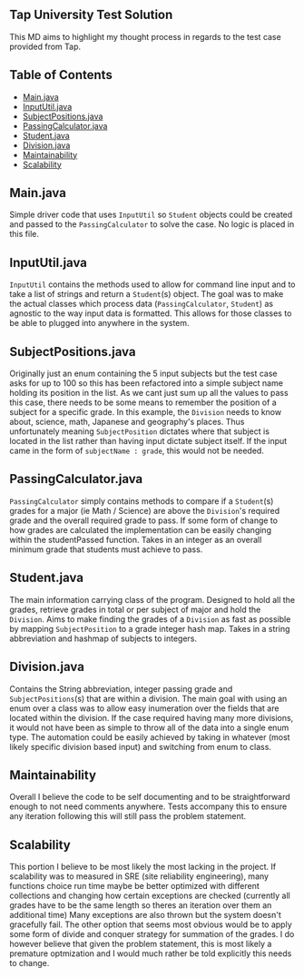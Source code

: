 ## Tap University Test Solution

This MD aims to highlight my thought process in regards to the test case provided from Tap. 

## Table of Contents

- [Main.java](#mainjava)
- [InputUtil.java](#inpututiljava)
- [SubjectPositions.java](#SubjectPositions)
- [PassingCalculator.java](#passingcalculatorjava)
- [Student.java](#studentjava)
- [Division.java](#divisionjava)
- [Maintainability](#Maintainability)
- [Scalability](#Scalability)

## Main.java

Simple driver code that uses `InputUtil` so `Student` objects could be created and passed to the `PassingCalculator` to solve the case.
No logic is placed in this file.

## InputUtil.java

`InputUtil` contains the methods used to allow for command line input and to take a list of strings and return a `Student`(s) object.
The goal was to make the actual classes which process data (`PassingCalculator`, `Student`) as agnostic to the way input data is formatted.
This allows for those classes to be able to plugged into anywhere in the system.

## SubjectPositions.java

Originally just an enum containing the 5 input subjects but the test case asks for up to 100 so this has been refactored into a simple subject name holding its position in the list.
As we cant just sum up all the values to pass this case, there needs to be some means to remember the position of a subject for a specific grade.
In this example, the `Division` needs to know about, science, math, Japanese and geography's places. Thus unfortunately meaning `SubjectPosition` dictates where that subject is located in the list rather than having input dictate subject itself.
If the input came in the form of `subjectName : grade`, this would not be needed. 

## PassingCalculator.java

`PassingCalculator` simply contains methods to compare if a `Student`(s) grades for a major (ie Math / Science) are above the `Division`'s required grade and the overall required grade to pass.
If some form of change to how grades are calculated the implementation can be easily changing within the studentPassed function.
Takes in an integer as an overall minimum grade that students must achieve to pass.

## Student.java

The main information carrying class of the program. Designed to hold all the grades, retrieve grades in total or per subject of major and hold the `Division`.
Aims to make finding the grades of a `Division` as fast as possible by mapping `SubjectPosition` to a grade integer hash map.
Takes in a string abbreviation and hashmap of subjects to integers.


## Division.java

Contains the String abbreviation, integer passing grade and `SubjectPositions`(s) that are within a division.
The main goal with using an enum over a class was to allow easy inumeration over the fields that are located within the division.
If the case required having many more divisions, it would not have been as simple to throw all of the data into a single enum type.
The automation could be easily achieved by taking in whatever (most likely specific division based input) and switching from enum to class.

## Maintainability

Overall I believe the code to be self documenting and to be straightforward enough to not need comments anywhere. Tests accompany this to ensure any iteration following this will still pass the problem statement.

## Scalability

This portion I believe to be most likely the most lacking in the project. 
If scalability was to measured in SRE (site reliability engineering), many functions choice run time maybe be better optimized with different collections and changing how certain exceptions are checked (currently all grades have to be the same length so theres an iteration over them an additional time)
Many exceptions are also thrown but the system doesn't gracefully fail.
The other option that seems most obvious would be to apply some form of divide and conquer strategy for summation of the grades. I do however believe that given the problem statement, this is most likely a premature optmization and I would much rather be told explicitly this needs to change.

